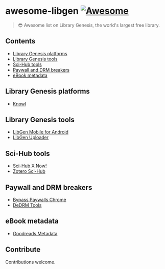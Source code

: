 # awesome-libgen [![Awesome](https://awesome.re/badge.svg)](https://awesome.re)

> 😎 Awesome list on Library Genesis, the world's largest free library.

## Contents

- [Library Genesis platforms](#Library-Genesis-platforms)
- [Library Genesis tools](#Library-Genesis-tools)
- [Sci-Hub tools](#Sci-Hub-tools)
- [Paywall and DRM breakers](#Paywall-and-DRM-breakers)
- [eBook metadata](#eBook-metadata)

## Library Genesis platforms

- [Knowl](https://gitlab.com/lucidhack/knowl)

## Library Genesis tools

- [LibGen Mobile for Android](https://github.com/manuelvargastapia/libgen_mobile_app)
- [LibGen Uploader](https://github.com/ftruzzi/libgen_uploader)

## Sci-Hub tools

- [Sci-Hub X Now!](https://github.com/gchenfc/sci-hub-now)
- [Zotero Sci-Hub](https://github.com/ethanwillis/zotero-scihub)

## Paywall and DRM breakers

- [Bypass Paywalls Chrome](https://github.com/iamadamdev/bypass-paywalls-chrome)
- [DeDRM Tools](https://github.com/apprenticeharper/DeDRM_tools/)

## eBook metadata

- [Goodreads Metadata](https://github.com/MengtingWan/goodreads)


## Contribute

Contributions welcome.
